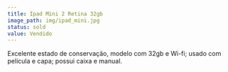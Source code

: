 ```yaml
---
title: Ipad Mini 2 Retina 32gb
image_path: img/ipad_mini.jpg
status: sold
value: Vendido
---
```

Excelente estado de conservação, modelo com 32gb e Wi-fi; usado com película e capa; possui caixa e manual.
